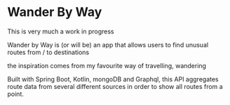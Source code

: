 <h1>Wander By Way</h1>
<p>This is very much a work in progress</p>

<p>Wander by Way is (or will be) an app that allows users to find unusual routes from / to destinations</p>
<p>the inspiration comes from my favourite way of travelling, wandering</p>

<p>Built with Spring Boot, Kotlin, mongoDB and Graphql, this API aggregates route data from several different sources in order to show all routes from a point.</p>
